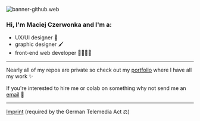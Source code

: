![banner-github.web](https://drive.google.com/uc?export=download&id=1X-JYKCESxzEbB1KbAMXNw6FsGh-3OotK)

### Hi, I'm Maciej Czerwonka and I'm a:
- UX/UI designer 📱
- graphic designer 🖌
- front-end web developer 🧑🏻‍💻🌐

---

Nearly all of my repos are private so check out my [portfolio](https://czerwonka.dev) where I have all my work ✨



If you're interested to hire me or colab on something why not send me an [email](mailto:maciej@czerwonka.dev) 📩

---

[Imprint](https://czerwonka.dev/imprint) (required by the German Telemedia Act ⚖️)
